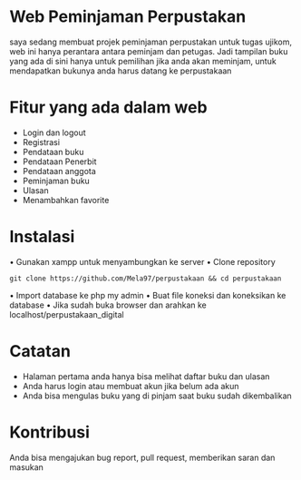 # Web  Peminjaman Perpustakan

saya sedang membuat projek peminjaman perpustakan untuk tugas ujikom, web ini hanya perantara antara peminjam dan petugas. Jadi tampilan buku yang ada di sini hanya untuk pemilihan jika anda akan meminjam, untuk mendapatkan bukunya anda harus datang ke perpustakaan

# Fitur yang ada dalam web

- Login dan logout
- Registrasi
- Pendataan buku
- Pendataan Penerbit
- Pendataan anggota
- Peminjaman buku
- Ulasan
- Menambahkan favorite

# Instalasi

• Gunakan xampp untuk menyambungkan ke server
• Clone repository
```
git clone https://github.com/Mela97/perpustakaan && cd perpustakaan
```
• Import database ke php my admin
• Buat file koneksi dan koneksikan ke database
• Jika sudah buka browser dan arahkan ke localhost/perpustakaan_digital


# Catatan

- Halaman pertama anda hanya bisa melihat daftar buku dan ulasan
- Anda harus login atau membuat akun jika belum ada akun
- Anda bisa mengulas buku yang di pinjam saat buku sudah dikembalikan

# Kontribusi

Anda bisa mengajukan bug report, pull request, memberikan saran dan masukan
